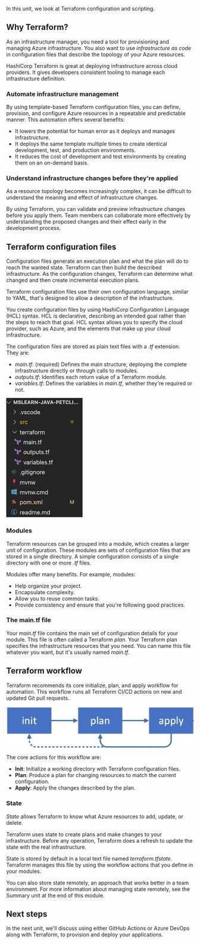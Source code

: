 In this unit, we look at Terraform configuration and scripting.

## Why Terraform?

As an infrastructure manager, you need a tool for provisioning and managing Azure infrastructure. You also want to use *infrastructure as code* in configuration files that describe the topology of your Azure resources.

HashiCorp Terraform is great at deploying infrastructure across cloud providers. It gives developers consistent tooling to manage each infrastructure definition.

### Automate infrastructure management

By using template-based Terraform configuration files, you can define, provision, and configure Azure resources in a repeatable and predictable manner. This automation offers several benefits:

- It lowers the potential for human error as it deploys and manages infrastructure.
- It deploys the same template multiple times to create identical development, test, and production environments.
- It reduces the cost of development and test environments by creating them on an on-demand basis.

### Understand infrastructure changes before they're applied

As a resource topology becomes increasingly complex, it can be difficult to understand the meaning and effect of infrastructure changes.

By using Terraform, you can validate and preview infrastructure changes before you apply them. Team members can collaborate more effectively by understanding the proposed changes and their effect early in the development process.

## Terraform configuration files

Configuration files generate an execution plan and what the plan will do to reach the wanted state. Terraform can then build the described infrastructure. As the configuration changes, Terraform can determine what changed and then create incremental execution plans.

Terraform configuration files use their own configuration language, similar to YAML, that's designed to allow a description of the infrastructure.

You create configuration files by using HashiCorp Configuration Language (HCL) syntax. HCL is declarative, describing an intended goal rather than the steps to reach that goal. HCL syntax allows you to specify the cloud provider, such as Azure, and the elements that make up your cloud infrastructure.

The configuration files are stored as plain text files with a *.tf* extension. They are:

- *main.tf*: (required) Defines the main structure, deploying the complete infrastructure directly or through calls to modules.
- *outputs.tf*: Identifies each return value of a Terraform module.
- *variables.tf*: Defines the variables in *main.tf*, whether they're required or not.

![Screenshot of the Terraform configuration structure.](../media/3-config.png)

### Modules

Terraform resources can be grouped into a module, which creates a larger unit of configuration. These modules are sets of configuration files that are stored in a single directory. A simple configuration consists of a single directory with one or more *.tf* files.

Modules offer many benefits. For example, modules:

- Help organize your project.
- Encapsulate complexity.
- Allow you to reuse common tasks.
- Provide consistency and ensure that you're following good practices.

### The main.tf file

Your *main.tf* file contains the main set of configuration details for your module. This file is often called a Terraform _plan_. Your Terraform plan specifies the infrastructure resources that you need. You can name this file whatever you want, but it's usually named *main.tf*.

## Terraform workflow

Terraform recommends its core initialize, plan, and apply workflow for automation. This workflow runs all Terraform CI/CD actions on new and updated Git pull requests.

![Diagram of the Terraform workflow, displaying the core actions Init, Plan, and Apply.](../media/3-workflow.png)

The core actions for this workflow are:

- **Init**: Initialize a working directory with Terraform configuration files.
- **Plan**: Produce a plan for changing resources to match the current configuration.
- **Apply**: Apply the changes described by the plan.

### State

*State* allows Terraform to know what Azure resources to add, update, or delete.

Terraform uses state to create plans and make changes to your infrastructure. Before any operation, Terraform does a refresh to update the state with the real infrastructure.

State is stored by default in a local text file named *terraform.tfstate*. Terraform manages this file by using the workflow actions that you define in your modules.

You can also store state remotely, an approach that works better in a team environment. For more information about managing state remotely, see the Summary unit at the end of this module.

## Next steps

In the next unit, we'll discuss using either GitHub Actions or Azure DevOps along with Terraform, to provision and deploy your applications.
